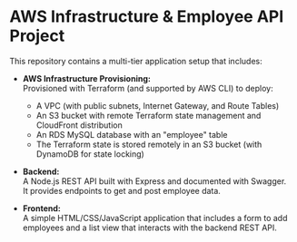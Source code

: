 # AWS Infrastructure & Employee API Project

This repository contains a multi-tier application setup that includes:

- **AWS Infrastructure Provisioning:**  
  Provisioned with Terraform (and supported by AWS CLI) to deploy:
  - A VPC (with public subnets, Internet Gateway, and Route Tables)
  - An S3 bucket with remote Terraform state management and CloudFront distribution
  - An RDS MySQL database with an "employee" table
  - The Terraform state is stored remotely in an S3 bucket (with DynamoDB for state locking)

- **Backend:**  
  A Node.js REST API built with Express and documented with Swagger.  
  It provides endpoints to get and post employee data.

- **Frontend:**  
  A simple HTML/CSS/JavaScript application that includes a form to add employees and a list view that interacts with the backend REST API.

  
